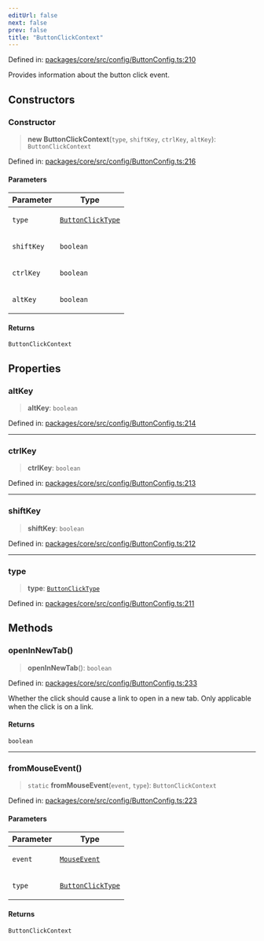 ```yaml
---
editUrl: false
next: false
prev: false
title: "ButtonClickContext"
---
```


Defined in: [packages/core/src/config/ButtonConfig.ts:210](https://github.com/mProjectsCode/obsidian-meta-bind-plugin/blob/6e87907d27dd07b6437b63c980b11d2bfef62599/packages/core/src/config/ButtonConfig.ts#L210)

Provides information about the button click event.

## Constructors

### Constructor

> **new ButtonClickContext**(`type`, `shiftKey`, `ctrlKey`, `altKey`): `ButtonClickContext`

Defined in: [packages/core/src/config/ButtonConfig.ts:216](https://github.com/mProjectsCode/obsidian-meta-bind-plugin/blob/6e87907d27dd07b6437b63c980b11d2bfef62599/packages/core/src/config/ButtonConfig.ts#L216)

#### Parameters

<table>
<thead>
<tr>
<th>Parameter</th>
<th>Type</th>
</tr>
</thead>
<tbody>
<tr>
<td>

`type`

</td>
<td>

[`ButtonClickType`](/obsidian-meta-bind-plugin-docs/api/enumerations/buttonclicktype/)

</td>
</tr>
<tr>
<td>

`shiftKey`

</td>
<td>

`boolean`

</td>
</tr>
<tr>
<td>

`ctrlKey`

</td>
<td>

`boolean`

</td>
</tr>
<tr>
<td>

`altKey`

</td>
<td>

`boolean`

</td>
</tr>
</tbody>
</table>

#### Returns

`ButtonClickContext`

## Properties

### altKey

> **altKey**: `boolean`

Defined in: [packages/core/src/config/ButtonConfig.ts:214](https://github.com/mProjectsCode/obsidian-meta-bind-plugin/blob/6e87907d27dd07b6437b63c980b11d2bfef62599/packages/core/src/config/ButtonConfig.ts#L214)

***

### ctrlKey

> **ctrlKey**: `boolean`

Defined in: [packages/core/src/config/ButtonConfig.ts:213](https://github.com/mProjectsCode/obsidian-meta-bind-plugin/blob/6e87907d27dd07b6437b63c980b11d2bfef62599/packages/core/src/config/ButtonConfig.ts#L213)

***

### shiftKey

> **shiftKey**: `boolean`

Defined in: [packages/core/src/config/ButtonConfig.ts:212](https://github.com/mProjectsCode/obsidian-meta-bind-plugin/blob/6e87907d27dd07b6437b63c980b11d2bfef62599/packages/core/src/config/ButtonConfig.ts#L212)

***

### type

> **type**: [`ButtonClickType`](/obsidian-meta-bind-plugin-docs/api/enumerations/buttonclicktype/)

Defined in: [packages/core/src/config/ButtonConfig.ts:211](https://github.com/mProjectsCode/obsidian-meta-bind-plugin/blob/6e87907d27dd07b6437b63c980b11d2bfef62599/packages/core/src/config/ButtonConfig.ts#L211)

## Methods

### openInNewTab()

> **openInNewTab**(): `boolean`

Defined in: [packages/core/src/config/ButtonConfig.ts:233](https://github.com/mProjectsCode/obsidian-meta-bind-plugin/blob/6e87907d27dd07b6437b63c980b11d2bfef62599/packages/core/src/config/ButtonConfig.ts#L233)

Whether the click should cause a link to open in a new tab.
Only applicable when the click is on a link.

#### Returns

`boolean`

***

### fromMouseEvent()

> `static` **fromMouseEvent**(`event`, `type`): `ButtonClickContext`

Defined in: [packages/core/src/config/ButtonConfig.ts:223](https://github.com/mProjectsCode/obsidian-meta-bind-plugin/blob/6e87907d27dd07b6437b63c980b11d2bfef62599/packages/core/src/config/ButtonConfig.ts#L223)

#### Parameters

<table>
<thead>
<tr>
<th>Parameter</th>
<th>Type</th>
</tr>
</thead>
<tbody>
<tr>
<td>

`event`

</td>
<td>

[`MouseEvent`](https://developer.mozilla.org/docs/Web/API/MouseEvent)

</td>
</tr>
<tr>
<td>

`type`

</td>
<td>

[`ButtonClickType`](/obsidian-meta-bind-plugin-docs/api/enumerations/buttonclicktype/)

</td>
</tr>
</tbody>
</table>

#### Returns

`ButtonClickContext`
